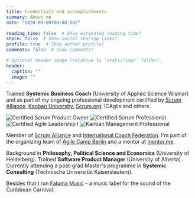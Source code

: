 ```yaml
---
title: Credentials and accomplishments
summary: About me
date: "2020-09-09T00:00:00Z"

reading_time: false  # Show estimated reading time?
share: false  # Show social sharing links?
profile: true  # Show author profile?
comments: false  # Show comments?

# Optional header image (relative to `static/img/` folder).
header:
  caption: ""
  image: ""
---
```

Trained **Systemic Business Coach** (University of Applied Science Wismar) and as part of my ongoing professional development certified by [Scrum Alliance](https://www.scrumalliance.org/community/profile/mstahl7), [Kanban University](https://edu.kanban.university/users/martin-stahl), [Scrum.org](https://www.scrum.org/user/251980), ICAgile and others. 

![Certified Scrum Product Owner](scrum-cspo-cert) ![Certified Scrum Professional](scrum-csp-cert) ![Certified Agile Leadership I](scrumalliance-cal1-300x300) ![Kanban Management Professional](badge-KMP-EDU)

Member of [Scrum Alliance](https://www.scrumalliance.org/) and [International Coach Federation](https://coachfederation.org/). I'm part of the organizing team of [Agile Camp Berlin](https://agile-camp-berlin.com/) and a mentor at [mentor.me](https://www.mentor.me).

Background in **Philosophy, Political Science and Economics** (University of Heidelberg). Trained **Software Product Manager** (University of Alberta). Currently attending a post-grad Master's programme in **Systemic Consulting** (Technische Universität Kaiserslautern).

Besides that I run [Faluma Music](https://www.faluma.com) - a music label for the sound of the Caribbean Carnival. 
